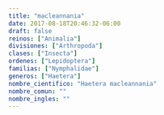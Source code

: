 ```yaml
---
title: "macleannania"
date: 2017-08-18T20:46:32-06:00
draft: false
reinos: ["Animalia"]
divisiones: ["Arthropoda"]
clases: ["Insecta"]
ordenes: ["Lepidoptera"]
familias: ["Nymphalidae"]
generos: ["Haetera"]
nombre_cientifico: "Haetera macleannania"
nombre_comun: ""
nombre_ingles: ""
---
```

